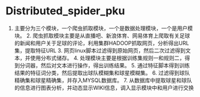Distributed_spider_pku
======================

1. 主要分为三个模块，一个爬虫抓取模块，一个是数据处理模块，一个是用户模块。 2. 爬虫抓取模块主要是从直播吧、新浪体育、网易体育上爬取有关足球的新闻和用户关于足球的评论，利用集群HADOOP抓取网页，分析得出URL集，提取特征URL 3. 网页linux脚本过滤得到原始网页，然后二次过滤得到文本，并使用分布式储存。 4. 处理模块主要是根据训练集规则一和规则二，得到分词器，然后对文本进行操作，得出训练结果。 5. 通过特征脚本得到训练结果的特征词分类，然后提取出球队模糊集和球星模糊集。 6. 过滤得到球队精确集和球星精确集，并存入MYSQL数据库。 7. 从数据库中提取球星和球队的信息进行图表分析，并动态显示WIKI信息，调入显示模块中和用户进行交换
